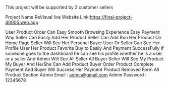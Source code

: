This project will be supported by 2 customer sellers

Project Name ReVisual live Website Link:https://final-project-40005.web.app

User Product Order Can Easy Smooth Browsing Experience Easy Payment Way
Seller Can Easily Add Her Product Seller Can Add Run Her Product On Home Page Seller Will See Her Personal Buyer
User Or Seller Can See Her Profile User Her Product Favorite Buy to Easily And Payment SuccessFully
If someone goes to the dashboard he can see his profile whether he is a user or a seller
And Admin Will See All Seller All Buyer
Seller Will See My Product My Buyer And He/She Can Add Product
Buyer Order Product Complete Payment And Buyer Will Success Her Payment Product Removed Form All Product Section
Admin Email : admin@gmail.com Admin Password : 12345678
